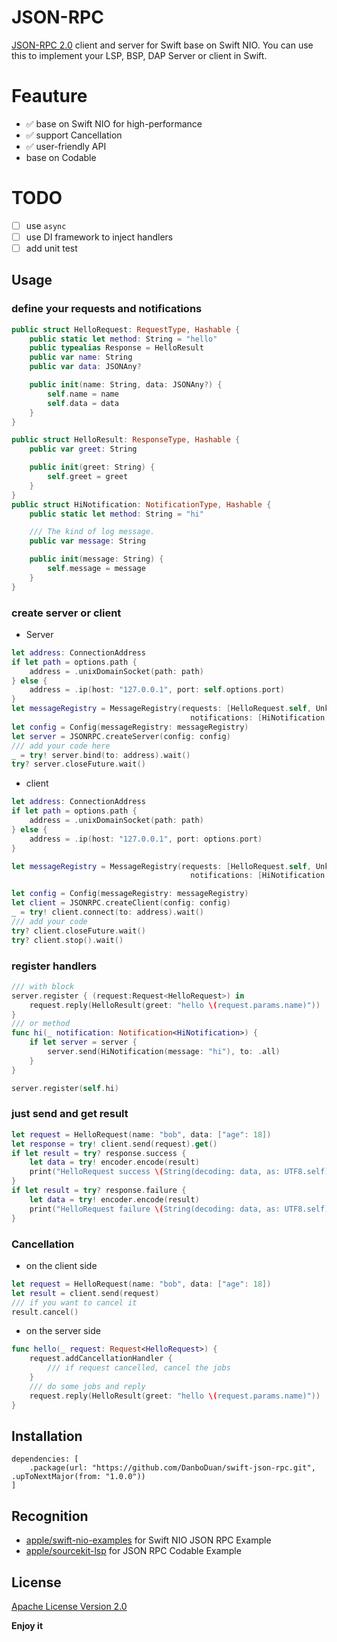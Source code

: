 # JSON-RPC

[JSON-RPC 2.0](https://www.jsonrpc.org/specification) client and server for Swift base on Swift NIO. You can use this to implement your LSP, BSP, DAP Server or client in Swift.

# Feauture

- ✅ base on Swift NIO for high-performance
- ✅ support Cancellation
- ✅ user-friendly API
- base on Codable

# TODO

- [ ] use `async` 
- [ ] use DI framework to inject handlers
- [ ] add unit test

## Usage

### define your requests and notifications

```swift
public struct HelloRequest: RequestType, Hashable {
    public static let method: String = "hello"
    public typealias Response = HelloResult
    public var name: String
    public var data: JSONAny?

    public init(name: String, data: JSONAny?) {
        self.name = name
        self.data = data
    }
}

public struct HelloResult: ResponseType, Hashable {
    public var greet: String

    public init(greet: String) {
        self.greet = greet
    }
}
public struct HiNotification: NotificationType, Hashable {
    public static let method: String = "hi"

    /// The kind of log message.
    public var message: String

    public init(message: String) {
        self.message = message
    }
}
```

### create server or client

- Server 

```swift
let address: ConnectionAddress
if let path = options.path {
    address = .unixDomainSocket(path: path)
} else {
    address = .ip(host: "127.0.0.1", port: self.options.port)
}
let messageRegistry = MessageRegistry(requests: [HelloRequest.self, UnknownRequest.self],
                                        notifications: [HiNotification.self])
let config = Config(messageRegistry: messageRegistry)
let server = JSONRPC.createServer(config: config)
/// add your code here
_ = try! server.bind(to: address).wait()
try? server.closeFuture.wait()
```

- client

```swift
let address: ConnectionAddress
if let path = options.path {
    address = .unixDomainSocket(path: path)
} else {
    address = .ip(host: "127.0.0.1", port: options.port)
}

let messageRegistry = MessageRegistry(requests: [HelloRequest.self, UnknownRequest.self],
                                        notifications: [HiNotification.self])

let config = Config(messageRegistry: messageRegistry)
let client = JSONRPC.createClient(config: config)
_ = try! client.connect(to: address).wait()
/// add your code
try? client.closeFuture.wait()
try? client.stop().wait()
```

### register handlers

```swift
/// with block
server.register { (request:Request<HelloRequest>) in
    request.reply(HelloResult(greet: "hello \(request.params.name)"))
}
/// or method
func hi(_ notification: Notification<HiNotification>) {
    if let server = server {
        server.send(HiNotification(message: "hi"), to: .all)
    }
}

server.register(self.hi)
```

### just send and get result

```swift
let request = HelloRequest(name: "bob", data: ["age": 18])
let response = try! client.send(request).get()
if let result = try? response.success {
    let data = try! encoder.encode(result)
    print("HelloRequest success \(String(decoding: data, as: UTF8.self))")
}
if let result = try? response.failure {
    let data = try! encoder.encode(result)
    print("HelloRequest failure \(String(decoding: data, as: UTF8.self))")
}
```

### Cancellation

- on the client side

```swift
let request = HelloRequest(name: "bob", data: ["age": 18])
let result = client.send(request)
/// if you want to cancel it
result.cancel()
```
- on the server side 

```swift
func hello(_ request: Request<HelloRequest>) {
    request.addCancellationHandler {
        /// if request cancelled, cancel the jobs
    }
    /// do some jobs and reply
    request.reply(HelloResult(greet: "hello \(request.params.name)"))
}

```
## Installation

```
dependencies: [
    .package(url: "https://github.com/DanboDuan/swift-json-rpc.git", .upToNextMajor(from: "1.0.0"))
]
```
## Recognition

- [apple/swift-nio-examples](https://github.com/apple/swift-nio-examples) for Swift NIO JSON RPC Example
- [apple/sourcekit-lsp](https://github.com/apple/sourcekit-lsp) for JSON RPC Codable Example

## License

[Apache License Version 2.0](https://github.com/DanboDuan/swift-json-rpc/blob/master/LICENSE)




**Enjoy it**